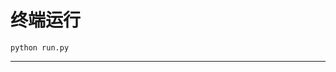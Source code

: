 # 终端运行

```shell
python run.py
```
*************************************************************************************************************************************************************************************************************************************************************************************************************************************************************************************************************************************************************************************************************************************************************************************************************************